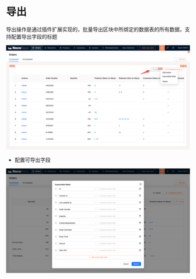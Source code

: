 # 导出

导出操作是通过插件扩展实现的，批量导出区块中所绑定的数据表的所有数据，支持配置导出字段的标题

![](./static/SU3PbOHyDoPT13xt4n2c785Engd.png)

- 配置可导出字段

![](./static/H1hPbS7CWooWjpxAUfActBgbnsW.png)
